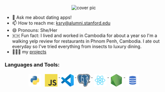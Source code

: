  <p align="center">
 <img src="https://res.cloudinary.com/mabmab/image/upload/v1645084324/khmer_food/Kelsey_gjjdr3.png" alt="cover pic">
 </p>

- 💬 Ask me about dating apps! 
- 📫 How to reach me: ksry@alumni.stanford.edu
- 😄 Pronouns: She/Her
- 🇰🇭 Fun fact: I lived and worked in Cambodia for about a year so I'm a walking yelp review for restaurants in Phnom Penh, Cambodia. I ate out everyday so I've tried everything from insects to luxury dining. 
- 👩🏻‍💻 my [projects](https://kelseysry.github.io/)


### Languages and Tools:
<p align="center">
 <a href="https://www.linkedin.com/in/kelsey-sry/"><img src="https://raw.githubusercontent.com/github/explore/80688e429a7d4ef2fca1e82350fe8e3517d3494d/topics/python/python.png" alt="Python" height="40" style="vertical-align:top; margin:4px"></a>
 <a href="https://www.linkedin.com/in/kelsey-sry/">
<img src="https://raw.githubusercontent.com/github/explore/80688e429a7d4ef2fca1e82350fe8e3517d3494d/topics/javascript/javascript.png" alt="Javascript" height="40" style="vertical-align:top; margin:4px">
<img src="https://raw.githubusercontent.com/github/explore/80688e429a7d4ef2fca1e82350fe8e3517d3494d/topics/visual-studio-code/visual-studio-code.png" alt="VS Code" height="40" style="vertical-align:top; margin:4px">
 <img src="https://raw.githubusercontent.com/github/explore/80688e429a7d4ef2fca1e82350fe8e3517d3494d/topics/postgresql/postgresql.png" alt="VS Code" height="40" style="vertical-align:top; margin:4px">
   <img src="https://raw.githubusercontent.com/github/explore/80688e429a7d4ef2fca1e82350fe8e3517d3494d/topics/react/react.png" alt="VS Code" height="40" style="vertical-align:top; margin:4px">
    <img src="https://raw.githubusercontent.com/github/explore/80688e429a7d4ef2fca1e82350fe8e3517d3494d/topics/nodejs/nodejs.png" alt="VS Code" height="40" style="vertical-align:top; margin:4px">
     <img src="https://raw.githubusercontent.com/github/explore/80688e429a7d4ef2fca1e82350fe8e3517d3494d/topics/sql/sql.png" alt="VS Code" height="40" style="vertical-align:top; margin:4px">
 
 </a>
</p>
